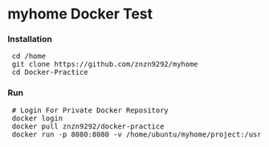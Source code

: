 # myhome Docker Test

### Installation
<pre>
 cd /home
 git clone https://github.com/znzn9292/myhome
 cd Docker-Practice
</pre>

### Run
<pre>
 # Login For Private Docker Repository
 docker login
 docker pull znzn9292/docker-practice
 docker run -p 8080:8080 -v /home/ubuntu/myhome/project:/usr/local/tomcat/webapps znzn9292/docker-practice
</pre>
